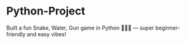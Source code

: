 # Python-Project
Built a fun Snake, Water, Gun game in Python 🐍💧🔫 — super beginner-friendly and easy vibes!
